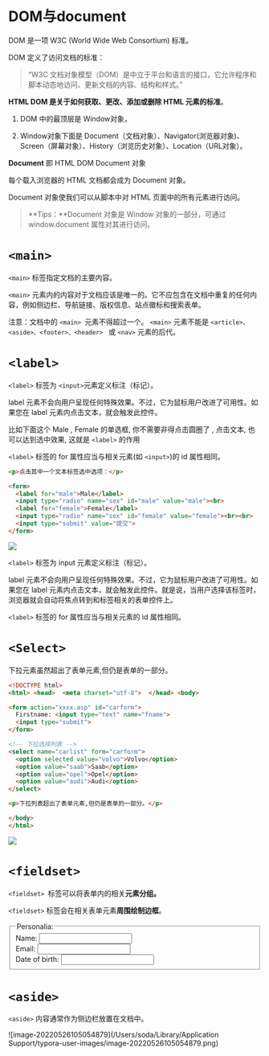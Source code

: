 # DOM与document

DOM 是一项 W3C (World Wide Web Consortium) 标准。

DOM 定义了访问文档的标准：

> “W3C 文档对象模型（DOM）是中立于平台和语言的接口，它允许程序和脚本动态地访问、更新文档的内容、结构和样式。”

**HTML DOM 是关于如何获取、更改、添加或删除 HTML 元素的标准**。



1. DOM 中的最顶层是 Window对象，

2. Window对象下面是 Document（文档对象）、Navigator(浏览器对象)、Screen（屏幕对象）、History（浏览历史对象）、Location（URL对象）。



**Document** 即 HTML DOM Document 对象

每个载入浏览器的 HTML 文档都会成为 Document 对象。

Document 对象使我们可以从脚本中对 HTML 页面中的所有元素进行访问。

> **Tips：**Document 对象是 Window 对象的一部分，可通过 window.document 属性对其进行访问。



# `<main>` 

`<main>` 标签指定文档的主要内容。

`<main>` 元素内的内容对于文档应该是唯一的。它不应包含在文档中重复的任何内容，例如侧边栏、导航链接、版权信息、站点徽标和搜索表单。 

注意：文档中的 `<main> `元素不得超过一个。 `<main>` 元素不能是  `<article>、<aside>、<footer>、<header> ` 或 `<nav>`  元素的后代。





# `<label>`

`<label>` 标签为 `<input>`元素定义标注（标记）。

label 元素不会向用户呈现任何特殊效果。不过，它为鼠标用户改进了可用性。如果您在 label 元素内点击文本，就会触发此控件。

比如下面这个 Male , Female 的单选框, 你不需要非得点击圆圈了 , 点击文本, 也可以达到选中效果, 这就是 `<label>` 的作用

`<label>` 标签的 for 属性应当与相关元素(如 `<input>`)的 id 属性相同。

```html
<p>点击其中一个文本标签选中选项：</p>

<form>
  <label for="male">Male</label>
  <input type="radio" name="sex" id="male" value="male"><br>
  <label for="female">Female</label>
  <input type="radio" name="sex" id="female" value="female"><br><br>
  <input type="submit" value="提交">
</form>
```

![](http://imagesoda.oss-cn-beijing.aliyuncs.com/Sodaoo/2022-04-25-065800.png)



`<label>` 标签为 input 元素定义标注（标记）。 

label 元素不会向用户呈现任何特殊效果。不过，它为鼠标用户改进了可用性。如果您在 label 元素内点击文本，就会触发此控件。就是说，当用户选择该标签时，浏览器就会自动将焦点转到和标签相关的表单控件上。

`<label>` 标签的 for 属性应当与相关元素的 id 属性相同。  





# `<Select>`

下拉元素虽然超出了表单元素,但仍是表单的一部分。

```html
<!DOCTYPE html>
<html> <head>  <meta charset="utf-8">  </head> <body>

<form action="xxxx.asp" id="carform">
  Firstname: <input type="text" name="fname">
  <input type="submit">
</form>

<!-- 下拉选择列表 -->
<select name="carlist" form="carform">
  <option selected value="volvo">Volvo</option>
  <option value="saab">Saab</option>
  <option value="opel">Opel</option>
  <option value="audi">Audi</option>
</select>

<p>下拉列表超出了表单元素,但仍是表单的一部分。</p>

</body>
</html>
```

![](http://imagesoda.oss-cn-beijing.aliyuncs.com/Sodaoo/2022-04-25-071429.png)







# `<fieldset>`

`<fieldset> `标签可以将表单内的相关**元素分组。**

`<fieldset>` 标签会在相关表单元素**周围绘制边框**。



<form>
 <fieldset>
  <legend>Personalia:</legend>
  Name: <input type="text"><br>
  Email: <input type="text"><br>
  Date of birth: <input type="text">
 </fieldset>
</form>




# `<aside>`

`<aside>` 内容通常作为侧边栏放置在文档中。



![image-20220526105054879](/Users/soda/Library/Application Support/typora-user-images/image-20220526105054879.png)